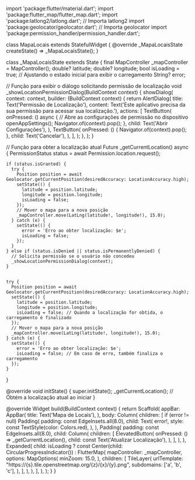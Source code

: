 import 'package:flutter/material.dart';
import 'package:flutter_map/flutter_map.dart';
import 'package:latlong2/latlong.dart'; // Importa latlong2
import 'package:geolocator/geolocator.dart'; // Importa geolocator
import 'package:permission_handler/permission_handler.dart'; 

class MapaLocais extends StatefulWidget {
  @override
  _MapaLocaisState createState() => _MapaLocaisState();
}

class _MapaLocaisState extends State<MapaLocais> {
  final MapController _mapController = MapController();
  double? latitude;
  double? longitude;
  bool isLoading = true; // Ajustando o estado inicial para exibir o carregamento
  String? error;



  // Função para exibir o diálogo solicitando permissão de localização
void _showLocationPermissionDialog(BuildContext context) {
  showDialog(
    context: context,
    builder: (BuildContext context) {
      return AlertDialog(
        title: Text('Permissão de Localização'),
        content: Text('Este aplicativo precisa da sua permissão para acessar sua localização.'),
        actions: <Widget>[
          TextButton(
            onPressed: () async {
              // Abre as configurações de permissão no dispositivo
              openAppSettings();
              Navigator.of(context).pop();
            },
            child: Text('Abrir Configurações'),
          ),
          TextButton(
            onPressed: () {
              Navigator.of(context).pop();
            },
            child: Text('Cancelar'),
          ),
        ],
      );
    },
  );
}

  // Função para obter a localização atual
  Future<void> _getCurrentLocation() async {
     PermissionStatus status = await Permission.location.request();

    if (status.isGranted) {
      try {
        Position position = await Geolocator.getCurrentPosition(desiredAccuracy: LocationAccuracy.high);
        setState(() {
          latitude = position.latitude;
          longitude = position.longitude;
          isLoading = false;
        });
        // Mover o mapa para a nova posição
        _mapController.move(LatLng(latitude!, longitude!), 15.0);
      } catch (e) {
        setState(() {
          error = 'Erro ao obter localização: $e';
          isLoading = false;
        });
      }
    } else if (status.isDenied || status.isPermanentlyDenied) {
      // Solicita permissão se o usuário não concedeu
      _showLocationPermissionDialog(context);
    }


    try {
      Position position = await Geolocator.getCurrentPosition(desiredAccuracy: LocationAccuracy.high);
      setState(() {
        latitude = position.latitude;
        longitude = position.longitude;
        isLoading = false; // Quando a localização for obtida, o carregamento é finalizado
      });
      // Mover o mapa para a nova posição
      _mapController.move(LatLng(latitude!, longitude!), 15.0);
    } catch (e) {
      setState(() {
        error = 'Erro ao obter localização: $e';
        isLoading = false; // Em caso de erro, também finaliza o carregamento
      });
    }
  }

  @override
  void initState() {
    super.initState();
    _getCurrentLocation(); // Obtém a localização atual ao iniciar
  }

  @override
  Widget build(BuildContext context) {
    return Scaffold(
      appBar: AppBar(
        title: Text('Mapa de Locais'),
      ),
      body: Column(
        children: [
          if (error != null)
            Padding(
              padding: const EdgeInsets.all(8.0),
              child: Text(
                error!,
                style: const TextStyle(color: Colors.red),
              ),
            ),
          Padding(
            padding: const EdgeInsets.all(8.0),
            child: Column(
              children: [
                ElevatedButton(
                  onPressed: () => _getCurrentLocation(),
                  child: const Text('Atualizar Localização'),
                ),
              ],
            ),
          ),
          Expanded(
            child: isLoading
                ? const Center(child: CircularProgressIndicator())
                : FlutterMap(
                    mapController: _mapController,
                    options: MapOptions(
                      minZoom: 15.0,
                    ),
                    children: [
                      TileLayer(
                        urlTemplate: "https://{s}.tile.openstreetmap.org/{z}/{x}/{y}.png",
                        subdomains: ['a', 'b', 'c'],
                      ),
                    ],
                  ),
          ),
        ],
      ),
    );
  }
}
